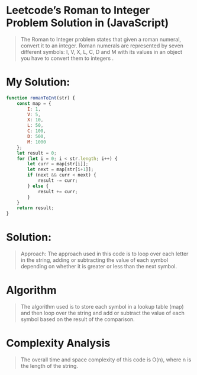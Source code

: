 # Leetcode’s Roman to Integer  Problem  Solution in (JavaScript)

> The Roman to Integer problem states that given a roman numeral, convert it to an integer. Roman numerals are represented by seven different symbols: I, V, X, L, C, D and M with its values in an object you have to convert them to integers .

# My Solution:
```javascript
function romanToInt(str) {
    const map = {
        I: 1,
        V: 5,
        X: 10,
        L: 50,
        C: 100,
        D: 500,
        M: 1000
    };
    let result = 0;
    for (let i = 0; i < str.length; i++) {
        let curr = map[str[i]];
        let next = map[str[i+1]];
        if (next && curr < next) {
            result -= curr;
        } else {
            result += curr;
        }
    }
    return result;
}
```

# Solution:

> Approach: The approach used in this code is to loop over each letter in the string, adding or subtracting the value of each symbol depending on whether it is greater or less than the next symbol. 

# Algorithm

> The algorithm used is to store each symbol in a lookup table (map) and then loop over the string and add or subtract the value of each symbol based on the result of the comparison. 

# Complexity Analysis

> The overall time and space complexity of this code is O(n), where n is the length of the string.



































